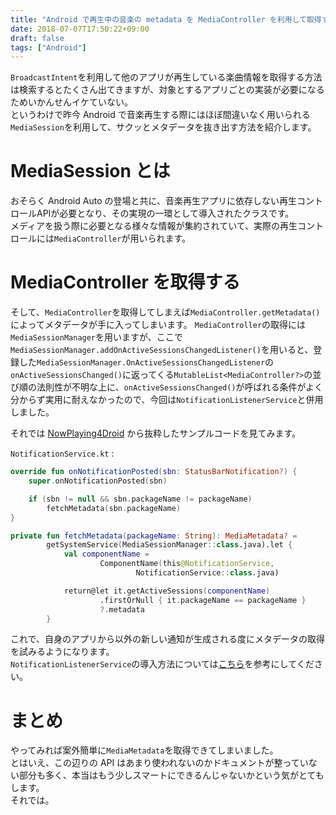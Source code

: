 ```yaml
---
title: "Android で再生中の音楽の metadata を MediaController を利用して取得する"
date: 2018-07-07T17:50:22+09:00
draft: false
tags: ["Android"]
---
```

`BroadcastIntent`を利用して他のアプリが再生している楽曲情報を取得する方法は検索するとたくさん出てきますが、対象とするアプリごとの実装が必要になるためいかんせんイケていない。  
というわけで昨今 Android で音楽再生する際にはほぼ間違いなく用いられる`MediaSession`を利用して、サクッとメタデータを抜き出す方法を紹介します。

# MediaSession とは
おそらく Android Auto の登場と共に、音楽再生アプリに依存しない再生コントロールAPIが必要となり、その実現の一環として導入されたクラスです。  
メディアを扱う際に必要となる様々な情報が集約されていて、実際の再生コントロールには`MediaController`が用いられます。

# MediaController を取得する
そして、`MediaController`を取得してしまえば`MediaController.getMetadata()`によってメタデータが手に入ってしまいます。
`MediaController`の取得には`MediaSessionManager`を用いますが、ここで`MediaSessionManager.addOnActiveSessionsChangedListener()`を用いると、登録した`MediaSessionManager.OnActiveSessionsChangedListener`の`onActiveSessionsChanged()`に返ってくる`MutableList<MediaController?>`の並び順の法則性が不明な上に、`onActiveSessionsChanged()`が呼ばれる条件がよく分からず実用に耐えなかったので、今回は`NotificationListenerService`と併用しました。

それでは [NowPlaying4Droid](https://github.com/geckour/NowPlaying4Droid) から抜粋したサンプルコードを見てみます。

`NotificationService.kt` :
```kotlin
override fun onNotificationPosted(sbn: StatusBarNotification?) {
    super.onNotificationPosted(sbn)

    if (sbn != null && sbn.packageName != packageName)
        fetchMetadata(sbn.packageName)
}

private fun fetchMetadata(packageName: String): MediaMetadata? =
        getSystemService(MediaSessionManager::class.java).let {
            val componentName =
                    ComponentName(this@NotificationService,
                            NotificationService::class.java)

            return@let it.getActiveSessions(componentName)
                    .firstOrNull { it.packageName == packageName }
                    ?.metadata
        }
```
これで、自身のアプリから以外の新しい通知が生成される度にメタデータの取得を試みるようになります。  
`NotificationListenerService`の導入方法については[こちら](/posts/2018/0330-introduce_notification_listener_service/)を参考にしてください。

# まとめ
やってみれば案外簡単に`MediaMetadata`を取得できてしまいました。  
とはいえ、この辺りの API はあまり使われないのかドキュメントが整っていない部分も多く、本当はもう少しスマートにできるんじゃないかという気がとてもします。  
それでは。
